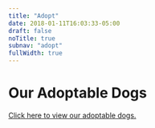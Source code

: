 ```yaml
---
title: "Adopt"
date: 2018-01-11T16:03:33-05:00
draft: false
noTitle: true
subnav: "adopt"
fullWidth: true
---
```


<div data-asm="pet-listings" class="container container-large">
	<h1>Our Adoptable Dogs</h1>
	<p><a href="https://www.adoptapet.com/adoption_rescue/73233-paws-new-england-barrington-rhode-island#featured">Click here to view our adoptable dogs.</a></p>
</div>